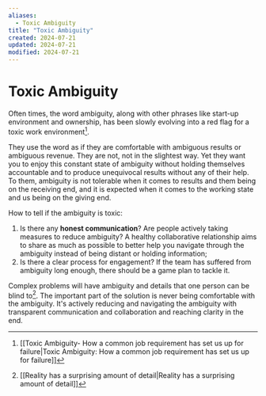 ```yaml
---
aliases:
  - Toxic Ambiguity
title: "Toxic Ambiguity"
created: 2024-07-21
updated: 2024-07-21
modified: 2024-07-21
---
```


# Toxic Ambiguity

Often times, the word ambiguity, along with other phrases like start-up environment and ownership, has been slowly evolving into a red flag for a toxic work environment[^1].

They use the word as if they are comfortable with ambiguous results or ambiguous revenue. They are not, not in the slightest way. Yet they want you to enjoy this constant state of ambiguity without holding themselves accountable and to produce unequivocal results without any of their help. To them, ambiguity is not tolerable when it comes to results and them being on the receiving end, and it is expected when it comes to the working state and us being on the giving end.

How to tell if the ambiguity is toxic:

1. Is there any **honest communication**? Are people actively taking measures to reduce ambiguity? A healthy collaborative relationship aims to share as much as possible to better help you navigate through the ambiguity instead of being distant or holding information;
2. Is there a clear process for engagement? If the team has suffered from ambiguity long enough, there should be a game plan to tackle it.

Complex problems will have ambiguity and details that one person can be blind to[^2]. The important part of the solution is never being comfortable with the ambiguity. It's actively reducing and navigating the ambiguity with transparent communication and collaboration and reaching clarity in the end.

[^1]: [[Toxic Ambiguity- How a common job requirement has set us up for failure|Toxic Ambiguity: How a common job requirement has set us up for failure]]
[^2]: [[Reality has a surprising amount of detail|Reality has a surprising amount of detail]]
